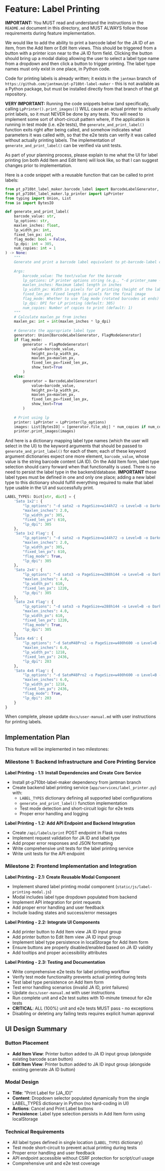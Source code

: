# Feature: Label Printing

**IMPORTANT:** You MUST read and understand the instructions in the `README.md` document in this directory, and MUST ALWAYS follow those requirements during feature implementation.

We would like to add the ability to print a barcode label for the JA ID of an item, from the Add Item or Edit Item views. This should be triggered from a button with a printer icon near to the JA ID form field. Clicking the button should bring up a modal dialog allowing the user to select a label type name from a dropdown and then click a button to trigger printing. The label type names must only exist in one place, in Python code.

Code for printing labels is already written; it exists in the `jantman` branch of `https://github.com/jantman/pt-p710bt-label-maker` - this is not available as a Python package, but must be installed directly from that branch of that git repository.

**VERY IMPORTANT:** Running the code snippets below (and specifically, calling `LpPrinter().print_images()`) WILL cause an actual printer to actually print labels, so it must NEVER be done by any tests. You will need to implement some sort of short-circuit pattern where, if the application is running in test mode (i.e. e2e tests), the `generate_and_print_label()` function exits right after being called, and somehow indicates what parameters it was called with, so that the e2e tests can verify it was called without actually printing labels. The implementation of `generate_and_print_label()` can be verified via unit tests.

As part of your planning process, please explain to me what the UI for label printing (on both Add Item and Edit Item) will look like, so that I can suggest changes prior to implementation.

Here is a code snippet with a reusable function that can be called to print labels:

```python
from pt_p710bt_label_maker.barcode_label import BarcodeLabelGenerator, FlagModeGenerator
from pt_p710bt_label_maker.lp_printer import LpPrinter
from typing import Union, List
from io import BytesIO

def generate_and_print_label(
    barcode_value: str,
    lp_options: str,
    maxlen_inches: float,
    lp_width_px: int,
    fixed_len_px: int,
    flag_mode: bool = False,
    lp_dpi: int = 305,
    num_copies: int = 1
) -> None:
    """
    Generate and print a barcode label equivalent to pt-barcode-label commands.
    
    Args:
        barcode_value: The text/value for the barcode
        lp_options: LP printer options string (e.g., "-d printer_name -o option=value")
        maxlen_inches: Maximum label length in inches
        lp_width_px: Width in pixels for LP printing (height of the label)
        fixed_len_px: Fixed length in pixels for the final image
        flag_mode: Whether to use flag mode (rotated barcodes at ends)
        lp_dpi: DPI for LP printing (default: 305)
        num_copies: Number of copies to print (default: 1)
    """
    # Calculate maxlen_px from inches
    maxlen_px: int = int(maxlen_inches * lp_dpi)
    
    # Generate the appropriate label type
    generator: Union[BarcodeLabelGenerator, FlagModeGenerator]
    if flag_mode:
        generator = FlagModeGenerator(
            value=barcode_value,
            height_px=lp_width_px,
            maxlen_px=maxlen_px,
            fixed_len_px=fixed_len_px,
            show_text=True
        )
    else:
        generator = BarcodeLabelGenerator(
            value=barcode_value,
            height_px=lp_width_px,
            maxlen_px=maxlen_px,
            fixed_len_px=fixed_len_px,
            show_text=True
        )
    
    # Print using lp
    printer: LpPrinter = LpPrinter(lp_options)
    images: List[BytesIO] = [generator.file_obj] * num_copies if num_copies > 1 else [generator.file_obj]
    printer.print_images(images)
```

And here is a dictionary mapping label type names (which the user will select in the UI) to the keyword arguments that should be passed to `generate_and_print_label()` for each of them; each of these keyword argument dictionaries expect one more element, `barcode_value`, whose value is the string barcode content (JA ID). On the Add Item form, label type selection should carry forward when that functionality is used. There is no need to persist the label type in the backend/database. **IMPORTANT** these label types must be defined in one and only one place; adding a new label type to this dictionary should fulfill everything required to make that label type usable in the UI and successfully print.

```python
LABEL_TYPES: Dict[str, dict] = {
    'Sato 1x2': {
        "lp_options": "-d sato2 -o PageSize=w144h72 -o Level=B -o Darkness=5",
        "maxlen_inches": 2.0,
        "lp_width_px": 305,
        "fixed_len_px": 610,
        "lp_dpi": 305
    },
    'Sato 1x2 Flag': {
        "lp_options": "-d sato2 -o PageSize=w144h72 -o Level=B -o Darkness=5",
        "maxlen_inches": 2.0,
        "lp_width_px": 305,
        "fixed_len_px": 610,
        "flag_mode": True,
        "lp_dpi": 305
    },
    'Sato 2x4': {
        "lp_options": "-d sato3 -o PageSize=w288h144 -o Level=B -o Darkness=5",
        "maxlen_inches": 4.0,
        "lp_width_px": 610,
        "fixed_len_px": 1220,
        "lp_dpi": 305
    },
    'Sato 2x4 Flag': {
        "lp_options": "-d sato3 -o PageSize=w288h144 -o Level=B -o Darkness=5",
        "maxlen_inches": 4.0,
        "lp_width_px": 610,
        "fixed_len_px": 1220,
        "flag_mode": True,
        "lp_dpi": 305
    },
    'Sato 4x6': {
        "lp_options": "-d SatoM48Pro2 -o PageSize=w400h600 -o Level=B -o Darkness=5 -o landscape",
        "maxlen_inches": 6.0,
        "lp_width_px": 1218,
        "fixed_len_px": 2436,
        "lp_dpi": 203
    },
    'Sato 4x6 Flag': {
        "lp_options": "-d SatoM48Pro2 -o PageSize=w400h600 -o Level=B -o Darkness=5 -o landscape",
        "maxlen_inches": 6.0,
        "lp_width_px": 1218,
        "fixed_len_px": 2436,
        "flag_mode": True,
        "lp_dpi": 203
    }
}
```

When complete, please update `docs/user-manual.md` with user instructions for printing labels.

## Implementation Plan

This feature will be implemented in two milestones:

### Milestone 1: Backend Infrastructure and Core Printing Service

**Label Printing - 1.1: Install Dependencies and Create Core Service**
- Install pt-p710bt-label-maker dependency from jantman branch
- Create backend label printing service (`app/services/label_printer.py`) with:
  - `LABEL_TYPES` dictionary defining all supported label configurations
  - `generate_and_print_label()` function implementation
  - Test mode detection and short-circuit logic for e2e tests
  - Proper error handling and logging

**Label Printing - 1.2: Add API Endpoint and Backend Integration**
- Create `/api/labels/print` POST endpoint in Flask routes
- Implement request validation for JA ID and label type
- Add proper error responses and JSON formatting
- Write comprehensive unit tests for the label printing service
- Write unit tests for the API endpoint

### Milestone 2: Frontend Implementation and Integration

**Label Printing - 2.1: Create Reusable Modal Component**
- Implement shared label printing modal component (`static/js/label-printing-modal.js`)
- Modal includes label type dropdown populated from backend
- Implement API integration for print requests
- Add proper error handling and user feedback
- Include loading states and success/error messages

**Label Printing - 2.2: Integrate UI Components**
- Add printer button to Add Item view JA ID input group
- Add printer button to Edit Item view JA ID input group
- Implement label type persistence in localStorage for Add Item form
- Ensure buttons are properly disabled/enabled based on JA ID validity
- Add tooltips and proper accessibility attributes

**Label Printing - 2.3: Testing and Documentation**
- Write comprehensive e2e tests for label printing workflow
- Verify test mode functionality prevents actual printing during tests
- Test label type persistence on Add Item form
- Test error handling scenarios (invalid JA ID, print failures)
- Update `docs/user-manual.md` with user instructions
- Run complete unit and e2e test suites with 10-minute timeout for e2e tests
- **CRITICAL**: ALL (100%) unit and e2e tests MUST pass - no exceptions
- Disabling or deleting any failing tests requires explicit human approval

## UI Design Summary

### Button Placement
- **Add Item View**: Printer button added to JA ID input group (alongside existing barcode scan button)
- **Edit Item View**: Printer button added to JA ID input group (alongside existing generate JA ID button)

### Modal Design
- **Title**: "Print Label for [JA_ID]"
- **Content**: Dropdown selector populated dynamically from the single LABEL_TYPES dictionary in Python (no hard-coding in UI)
- **Actions**: Cancel and Print Label buttons
- **Persistence**: Label type selection persists in Add Item form using localStorage

### Technical Requirements
- All label types defined in single location (`LABEL_TYPES` dictionary)
- Test mode short-circuit to prevent actual printing during tests
- Proper error handling and user feedback
- API endpoint accessible without CSRF protection for script/curl usage
- Comprehensive unit and e2e test coverage
